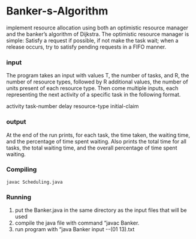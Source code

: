 # Banker-s-Algorithm

implement resource allocation using both an optimistic resource manager and the banker’s
algorithm of Dijkstra. The optimistic resource manager is simple: Satisfy a request if possible, if not make
the task wait; when a release occurs, try to satisfy pending requests in a FIFO manner.

### input
The program takes an input with  values T, the number of tasks, and R, the number of resource types, followed by
R additional values, the number of units present of each resource type. Then come multiple inputs, each representing the next activity of a specific task in the following format.

activity task-number delay resource-type initial-claim

### output
At the end of the run prints, for each task, the time taken, the waiting time, and the percentage of time
spent waiting. Also prints the total time for all tasks, the total waiting time, and the overall percentage of
time spent waiting.


### Compiling
```
javac Scheduling.java
```

### Running
1) put the Banker.java in the same directory as the input files that will be used
2) compile the java file with command “javac Banker.
3) run program with “java Banker input --(01 13).txt
```

